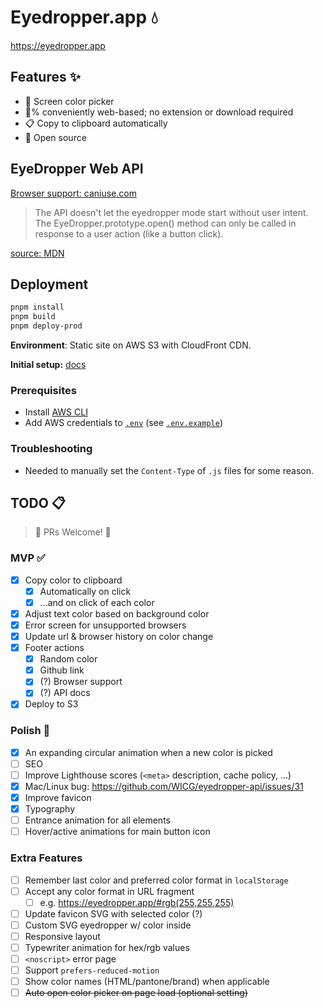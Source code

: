 # Eyedropper.app 💧

<https://eyedropper.app>

## Features ✨

- 🎨 Screen color picker
- 💯% conveniently web-based; no extension or download required
- 📋 Copy to clipboard automatically
- 🤗 Open source

## EyeDropper Web API

[Browser support: caniuse.com](https://caniuse.com/mdn-api_eyedropper)

> The API doesn't let the eyedropper mode start without user intent. The EyeDropper.prototype.open() method can only be called in response to a user action (like a button click).

[source: MDN](https://developer.mozilla.org/en-US/docs/Web/API/EyeDropper_API#security_and_privacy_measures)

## Deployment

```bash
pnpm install
pnpm build
pnpm deploy-prod
```

**Environment**: Static site on AWS S3 with CloudFront CDN.

**Initial setup:**
[docs](https://github.com/nathanbabcock/nbabcock-toolkit/blob/master/docs/s3-static-site.md)

### Prerequisites

- Install [AWS CLI](https://aws.amazon.com/cli/)
- Add AWS credentials to [`.env`](/.env) (see [`.env.example`](/.env.example))

### Troubleshooting

- Needed to manually set the `Content-Type` of `.js` files for some reason.

## TODO 📋

> 📣 PRs Welcome! 📣

### MVP ✅
- [x] Copy color to clipboard
  - [x] Automatically on click
  - [x] ...and on click of each color
- [x] Adjust text color based on background color
- [x] Error screen for unsupported browsers
- [x] Update url & browser history on color change
- [x] Footer actions
  - [x] Random color
  - [x] Github link
  - [x] (?) Browser support
  - [x] (?) API docs
- [x] Deploy to S3

### Polish 🫧

- [x] An expanding circular animation when a new color is picked
- [ ] SEO
- [ ] Improve Lighthouse scores (`<meta>` description, cache policy, ...)
- [x] Mac/Linux bug: <https://github.com/WICG/eyedropper-api/issues/31>
- [x] Improve favicon
- [x] Typography
- [ ] Entrance animation for all elements
- [ ] Hover/active animations for main button icon

### Extra Features

- [ ] Remember last color and preferred color format in `localStorage`
- [ ] Accept any color format in URL fragment
  - [ ] e.g. <https://eyedropper.app/#rgb(255,255,255)>
- [ ] Update favicon SVG with selected color (?)
- [ ] Custom SVG eyedropper w/ color inside
- [ ] Responsive layout
- [ ] Typewriter animation for hex/rgb values
- [ ] `<noscript>` error page
- [ ] Support `prefers-reduced-motion`
- [ ] Show color names (HTML/pantone/brand) when applicable
- [ ] ~~Auto open color picker on page load (optional setting)~~
